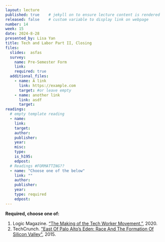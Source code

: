 ```yaml
---
layout: lecture
published: true    # jekyll on to ensure lecture content is rendered
released: false    # custom variable to display link on webpage
number: 14
week: 15
date: 2024-8-28
presented_by: Lisa Yan
title: Tech and Labor Part II, Closing
files:
  slides:  asfas
  survey:
    name: Pre-Semester Form
    link: 
    required: true
  additional_files:
    - name: A link
      link: https://example.com
      target: #or leave empty
    - name: another link
      link: asdf
      target:
readings:
  # empty template reading 
  - name: 
    link:
    target:
    author:
    publisher: 
    year: 
    misc: 
    type: 
    is_h195: 
    edpost:
  # Readings #FORMATTING??
  - name: "Choose one of the below"
    link: ""
    author:
    publisher: 
    year: 
    type: required
    edpost:
---
```


<!-- information here -->
<!-- FORMATTING?? -->

**Required, choose one of:**
1. Logic Magazine. [“The Making of the Tech Worker Movement.”](https://logicmag.io/the-making-of-the-tech-worker-movement/full-text/), 2020. 
2. TechCrunch. ["East Of Palo Alto’s Eden: Race And The Formation Of Silicon Valley"](https://techcrunch.com/2015/01/10/east-of-palo-altos-eden/?guccounter=1), 2015.
